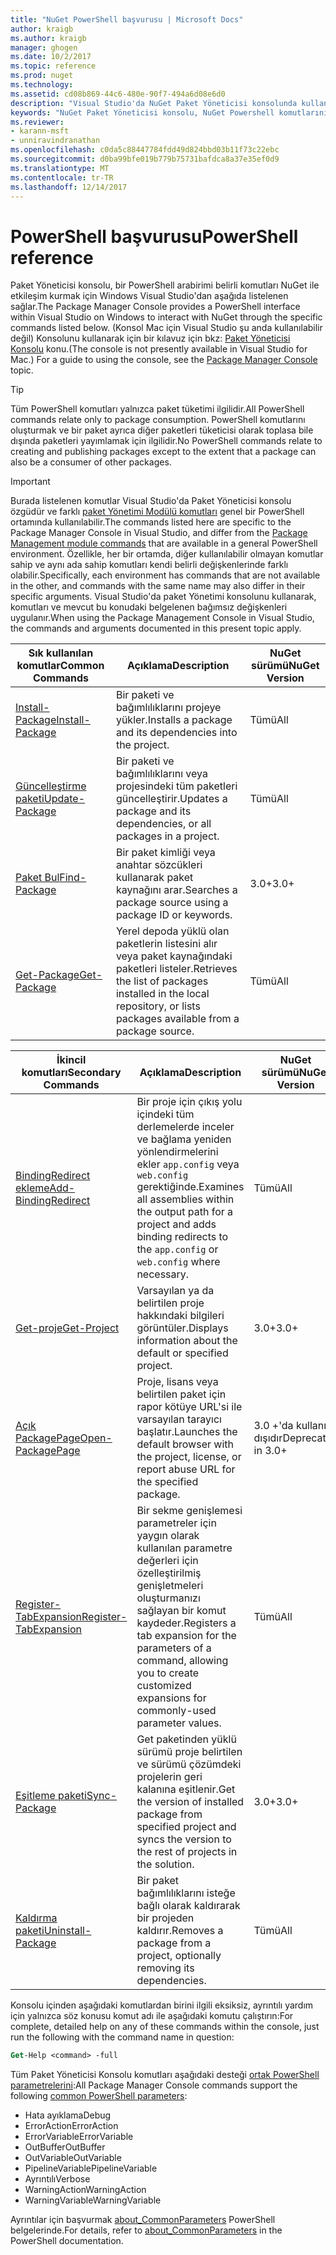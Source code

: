 ```yaml
---
title: "NuGet PowerShell başvurusu | Microsoft Docs"
author: kraigb
ms.author: kraigb
manager: ghogen
ms.date: 10/2/2017
ms.topic: reference
ms.prod: nuget
ms.technology: 
ms.assetid: cd08b869-44c6-480e-90f7-494a6d08e6d0
description: "Visual Studio'da NuGet Paket Yöneticisi konsolunda kullanılabilir PowerShell komutlarını tam referansı."
keywords: "NuGet Paket Yöneticisi konsolu, NuGet Powershell komutlarını NuGet Powershell başvurusu"
ms.reviewer:
- karann-msft
- unniravindranathan
ms.openlocfilehash: c0da5c88447784fdd49d824bbd03b11f73c22ebc
ms.sourcegitcommit: d0ba99bfe019b779b75731bafdca8a37e35ef0d9
ms.translationtype: MT
ms.contentlocale: tr-TR
ms.lasthandoff: 12/14/2017
---
```

# <a name="powershell-reference"></a><span data-ttu-id="dbbd3-104">PowerShell başvurusu</span><span class="sxs-lookup"><span data-stu-id="dbbd3-104">PowerShell reference</span></span>

<span data-ttu-id="dbbd3-105">Paket Yöneticisi konsolu, bir PowerShell arabirimi belirli komutları NuGet ile etkileşim kurmak için Windows Visual Studio'dan aşağıda listelenen sağlar.</span><span class="sxs-lookup"><span data-stu-id="dbbd3-105">The Package Manager Console provides a PowerShell interface within Visual Studio on Windows to interact with NuGet through the specific commands listed below.</span></span> <span data-ttu-id="dbbd3-106">(Konsol Mac için Visual Studio şu anda kullanılabilir değil) Konsolunu kullanarak için bir kılavuz için bkz: [Paket Yöneticisi Konsolu](../tools/package-manager-console.md) konu.</span><span class="sxs-lookup"><span data-stu-id="dbbd3-106">(The console is not presently available in Visual Studio for Mac.) For a guide to using the console, see the [Package Manager Console](../tools/package-manager-console.md) topic.</span></span>

> [!Tip]
> <span data-ttu-id="dbbd3-107">Tüm PowerShell komutları yalnızca paket tüketimi ilgilidir.</span><span class="sxs-lookup"><span data-stu-id="dbbd3-107">All PowerShell commands relate only to package consumption.</span></span> <span data-ttu-id="dbbd3-108">PowerShell komutlarını oluşturmak ve bir paket ayrıca diğer paketleri tüketicisi olarak toplasa bile dışında paketleri yayımlamak için ilgilidir.</span><span class="sxs-lookup"><span data-stu-id="dbbd3-108">No PowerShell commands relate to creating and publishing packages except to the extent that a package can also be a consumer of other packages.</span></span>

> [!Important]
> <span data-ttu-id="dbbd3-109">Burada listelenen komutlar Visual Studio'da Paket Yöneticisi konsolu özgüdür ve farklı [paket Yönetimi Modülü komutları](https://msdn.microsoft.com/powershell/reference/6/packagemanagement/packagemanagement) genel bir PowerShell ortamında kullanılabilir.</span><span class="sxs-lookup"><span data-stu-id="dbbd3-109">The commands listed here are specific to the Package Manager Console in Visual Studio, and differ from the [Package Management module commands](https://msdn.microsoft.com/powershell/reference/6/packagemanagement/packagemanagement) that are available in a general PowerShell environment.</span></span> <span data-ttu-id="dbbd3-110">Özellikle, her bir ortamda, diğer kullanılabilir olmayan komutlar sahip ve aynı ada sahip komutları kendi belirli değişkenlerinde farklı olabilir.</span><span class="sxs-lookup"><span data-stu-id="dbbd3-110">Specifically, each environment has commands that are not available in the other, and commands with the same name may also differ in their specific arguments.</span></span> <span data-ttu-id="dbbd3-111">Visual Studio'da paket Yönetimi konsolunu kullanarak, komutları ve mevcut bu konudaki belgelenen bağımsız değişkenleri uygulanır.</span><span class="sxs-lookup"><span data-stu-id="dbbd3-111">When using the Package Management Console in Visual Studio, the commands and arguments documented in this present topic apply.</span></span>

| <span data-ttu-id="dbbd3-112">Sık kullanılan komutlar</span><span class="sxs-lookup"><span data-stu-id="dbbd3-112">Common Commands</span></span> | <span data-ttu-id="dbbd3-113">Açıklama</span><span class="sxs-lookup"><span data-stu-id="dbbd3-113">Description</span></span> | <span data-ttu-id="dbbd3-114">NuGet sürümü</span><span class="sxs-lookup"><span data-stu-id="dbbd3-114">NuGet Version</span></span> |
| --- | --- | --- |
| [<span data-ttu-id="dbbd3-115">Install-Package</span><span class="sxs-lookup"><span data-stu-id="dbbd3-115">Install-Package</span></span>](ps-ref-install-package.md) | <span data-ttu-id="dbbd3-116">Bir paketi ve bağımlılıklarını projeye yükler.</span><span class="sxs-lookup"><span data-stu-id="dbbd3-116">Installs a package and its dependencies into the project.</span></span> | <span data-ttu-id="dbbd3-117">Tümü</span><span class="sxs-lookup"><span data-stu-id="dbbd3-117">All</span></span> |
| [<span data-ttu-id="dbbd3-118">Güncelleştirme paketi</span><span class="sxs-lookup"><span data-stu-id="dbbd3-118">Update-Package</span></span>](ps-ref-update-package.md) | <span data-ttu-id="dbbd3-119">Bir paketi ve bağımlılıklarını veya projesindeki tüm paketleri güncelleştirir.</span><span class="sxs-lookup"><span data-stu-id="dbbd3-119">Updates a package and its dependencies, or all packages in a project.</span></span> | <span data-ttu-id="dbbd3-120">Tümü</span><span class="sxs-lookup"><span data-stu-id="dbbd3-120">All</span></span> |
| [<span data-ttu-id="dbbd3-121">Paket Bul</span><span class="sxs-lookup"><span data-stu-id="dbbd3-121">Find-Package</span></span>](ps-ref-find-package.md) | <span data-ttu-id="dbbd3-122">Bir paket kimliği veya anahtar sözcükleri kullanarak paket kaynağını arar.</span><span class="sxs-lookup"><span data-stu-id="dbbd3-122">Searches a package source using a package ID or keywords.</span></span> | <span data-ttu-id="dbbd3-123">3.0+</span><span class="sxs-lookup"><span data-stu-id="dbbd3-123">3.0+</span></span> |
| [<span data-ttu-id="dbbd3-124">Get-Package</span><span class="sxs-lookup"><span data-stu-id="dbbd3-124">Get-Package</span></span>](ps-ref-get-package.md) | <span data-ttu-id="dbbd3-125">Yerel depoda yüklü olan paketlerin listesini alır veya paket kaynağındaki paketleri listeler.</span><span class="sxs-lookup"><span data-stu-id="dbbd3-125">Retrieves the list of packages installed in the local repository, or lists packages available from a package source.</span></span> | <span data-ttu-id="dbbd3-126">Tümü</span><span class="sxs-lookup"><span data-stu-id="dbbd3-126">All</span></span> |

| <span data-ttu-id="dbbd3-127">İkincil komutları</span><span class="sxs-lookup"><span data-stu-id="dbbd3-127">Secondary Commands</span></span> | <span data-ttu-id="dbbd3-128">Açıklama</span><span class="sxs-lookup"><span data-stu-id="dbbd3-128">Description</span></span> | <span data-ttu-id="dbbd3-129">NuGet sürümü</span><span class="sxs-lookup"><span data-stu-id="dbbd3-129">NuGet Version</span></span> |
| --- | --- | --- |
| [<span data-ttu-id="dbbd3-130">BindingRedirect ekleme</span><span class="sxs-lookup"><span data-stu-id="dbbd3-130">Add-BindingRedirect</span></span>](ps-ref-add-bindingredirect.md) | <span data-ttu-id="dbbd3-131">Bir proje için çıkış yolu içindeki tüm derlemelerde inceler ve bağlama yeniden yönlendirmelerini ekler `app.config` veya `web.config` gerektiğinde.</span><span class="sxs-lookup"><span data-stu-id="dbbd3-131">Examines all assemblies within the output path for a project and adds binding redirects to the `app.config` or `web.config` where necessary.</span></span> | <span data-ttu-id="dbbd3-132">Tümü</span><span class="sxs-lookup"><span data-stu-id="dbbd3-132">All</span></span> |
| [<span data-ttu-id="dbbd3-133">Get-proje</span><span class="sxs-lookup"><span data-stu-id="dbbd3-133">Get-Project</span></span>](ps-ref-get-project.md) | <span data-ttu-id="dbbd3-134">Varsayılan ya da belirtilen proje hakkındaki bilgileri görüntüler.</span><span class="sxs-lookup"><span data-stu-id="dbbd3-134">Displays information about the default or specified project.</span></span> | <span data-ttu-id="dbbd3-135">3.0+</span><span class="sxs-lookup"><span data-stu-id="dbbd3-135">3.0+</span></span> |
| [<span data-ttu-id="dbbd3-136">Açık PackagePage</span><span class="sxs-lookup"><span data-stu-id="dbbd3-136">Open-PackagePage</span></span>](ps-ref-open-packagepage.md) | <span data-ttu-id="dbbd3-137">Proje, lisans veya belirtilen paket için rapor kötüye URL'si ile varsayılan tarayıcı başlatır.</span><span class="sxs-lookup"><span data-stu-id="dbbd3-137">Launches the default browser with the project, license, or report abuse URL for the specified package.</span></span> | <span data-ttu-id="dbbd3-138">3.0 +'da kullanım dışıdır</span><span class="sxs-lookup"><span data-stu-id="dbbd3-138">Deprecated in 3.0+</span></span> |
| [<span data-ttu-id="dbbd3-139">Register-TabExpansion</span><span class="sxs-lookup"><span data-stu-id="dbbd3-139">Register-TabExpansion</span></span>](ps-ref-register-tabexpansion.md) | <span data-ttu-id="dbbd3-140">Bir sekme genişlemesi parametreler için yaygın olarak kullanılan parametre değerleri için özelleştirilmiş genişletmeleri oluşturmanızı sağlayan bir komut kaydeder.</span><span class="sxs-lookup"><span data-stu-id="dbbd3-140">Registers a tab expansion for the parameters of a command, allowing you to create customized expansions for commonly-used parameter values.</span></span> | <span data-ttu-id="dbbd3-141">Tümü</span><span class="sxs-lookup"><span data-stu-id="dbbd3-141">All</span></span> |
| [<span data-ttu-id="dbbd3-142">Eşitleme paketi</span><span class="sxs-lookup"><span data-stu-id="dbbd3-142">Sync-Package</span></span>](ps-ref-sync-package.md) | <span data-ttu-id="dbbd3-143">Get paketinden yüklü sürümü proje belirtilen ve sürümü çözümdeki projelerin geri kalanına eşitlenir.</span><span class="sxs-lookup"><span data-stu-id="dbbd3-143">Get the version of installed package from specified project and syncs the version to the rest of projects in the solution.</span></span> | <span data-ttu-id="dbbd3-144">3.0+</span><span class="sxs-lookup"><span data-stu-id="dbbd3-144">3.0+</span></span> |
| [<span data-ttu-id="dbbd3-145">Kaldırma paketi</span><span class="sxs-lookup"><span data-stu-id="dbbd3-145">Uninstall-Package</span></span>](ps-ref-uninstall-package.md) | <span data-ttu-id="dbbd3-146">Bir paket bağımlılıklarını isteğe bağlı olarak kaldırarak bir projeden kaldırır.</span><span class="sxs-lookup"><span data-stu-id="dbbd3-146">Removes a package from a project, optionally removing its dependencies.</span></span> | <span data-ttu-id="dbbd3-147">Tümü</span><span class="sxs-lookup"><span data-stu-id="dbbd3-147">All</span></span> |

<span data-ttu-id="dbbd3-148">Konsolu içinden aşağıdaki komutlardan birini ilgili eksiksiz, ayrıntılı yardım için yalnızca söz konusu komut adı ile aşağıdaki komutu çalıştırın:</span><span class="sxs-lookup"><span data-stu-id="dbbd3-148">For complete, detailed help on any of these commands within the console, just run the following with the command name in question:</span></span>

```ps
Get-Help <command> -full
```

<span data-ttu-id="dbbd3-149">Tüm Paket Yöneticisi Konsolu komutları aşağıdaki desteği [ortak PowerShell parametrelerini](http://go.microsoft.com/fwlink/?LinkID=113216):</span><span class="sxs-lookup"><span data-stu-id="dbbd3-149">All Package Manager Console commands support the following [common PowerShell parameters](http://go.microsoft.com/fwlink/?LinkID=113216):</span></span>

- <span data-ttu-id="dbbd3-150">Hata ayıklama</span><span class="sxs-lookup"><span data-stu-id="dbbd3-150">Debug</span></span>
- <span data-ttu-id="dbbd3-151">ErrorAction</span><span class="sxs-lookup"><span data-stu-id="dbbd3-151">ErrorAction</span></span>
- <span data-ttu-id="dbbd3-152">ErrorVariable</span><span class="sxs-lookup"><span data-stu-id="dbbd3-152">ErrorVariable</span></span>
- <span data-ttu-id="dbbd3-153">OutBuffer</span><span class="sxs-lookup"><span data-stu-id="dbbd3-153">OutBuffer</span></span>
- <span data-ttu-id="dbbd3-154">OutVariable</span><span class="sxs-lookup"><span data-stu-id="dbbd3-154">OutVariable</span></span>
- <span data-ttu-id="dbbd3-155">PipelineVariable</span><span class="sxs-lookup"><span data-stu-id="dbbd3-155">PipelineVariable</span></span>
- <span data-ttu-id="dbbd3-156">Ayrıntılı</span><span class="sxs-lookup"><span data-stu-id="dbbd3-156">Verbose</span></span>
- <span data-ttu-id="dbbd3-157">WarningAction</span><span class="sxs-lookup"><span data-stu-id="dbbd3-157">WarningAction</span></span>
- <span data-ttu-id="dbbd3-158">WarningVariable</span><span class="sxs-lookup"><span data-stu-id="dbbd3-158">WarningVariable</span></span>

<span data-ttu-id="dbbd3-159">Ayrıntılar için başvurmak [about_CommonParameters](http://go.microsoft.com/fwlink/?LinkID=113216) PowerShell belgelerinde.</span><span class="sxs-lookup"><span data-stu-id="dbbd3-159">For details, refer to [about_CommonParameters](http://go.microsoft.com/fwlink/?LinkID=113216) in the PowerShell documentation.</span></span>
